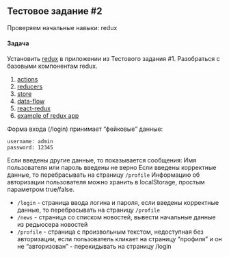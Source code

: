 ## Тестовое задание #2

Проверяем начальные навыки: redux

#### Задача

Установить [redux](https://redux.js.org/introduction/getting-started) в приложении из Тестового задания #1.
Разобраться с базовыми компонентам redux.

1. [actions](https://redux.js.org/basics/actions)
2. [reducers](https://redux.js.org/basics/reducers)
3. [store](https://redux.js.org/basics/store)
4. [data-flow](https://redux.js.org/basics/data-flow)
5. [react-redux](https://redux.js.org/basics/usage-with-react)
6. [example of redux app](https://redux.js.org/introduction/examples#todos)


Форма входа (/login) принимает “фейковые” данные:
```
username: admin
password: 12345
```
Если введены другие данные, то показывается сообщения:
Имя пользователя или пароль введены не верно
Если введены корректные данные, то перебрасывать на страницу `/profile`
Информацию об авторизации пользователя можно хранить в localStorage, простым параметром true/false.

+ `/login` - страница ввода логина и пароля, если введены корректные данные, то перебрасывать на страницу `/profile`
+ `/news` - страница со списком новостей, вывести начальные данные из редьюсера новостей
+ `/profile` - страница с произвольным текстом, недоступная без авторизации, если пользователь кликает на страницу “профиля” и он не “авторизован” - перекидывать на страницу /login

